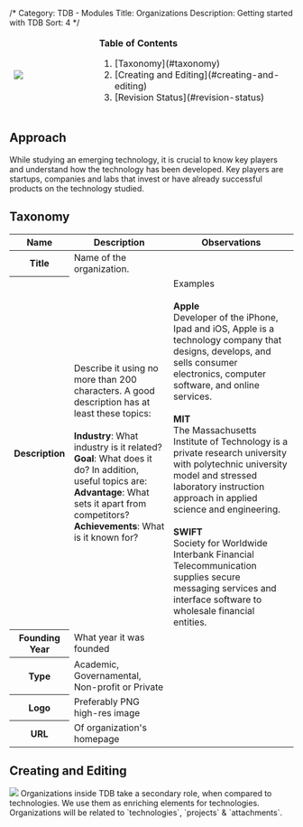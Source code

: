 /*
Category: TDB - Modules
Title: Organizations
Description: Getting started with TDB
Sort: 4
*/

<table>
    <thead>
        <td width="30%"><img src="%image_url%/organizations_card.png" class="img-responsive"></td>
        <td>
            <strong>Table of Contents</strong>
            <ol>
                <li>[Taxonomy](#taxonomy)</li>
                <li>[Creating and Editing](#creating-and-editing)</li>
                <li>[Revision Status](#revision-status)</li>
            </ol>
        </td>
    </thead>
</table>


## Approach
While studying an emerging technology, it is crucial to know key players and understand how the technology has been developed. Key players are startups, companies and labs that invest or have already successful products on the technology studied.


## Taxonomy


<table>
    <thead>
        <th width="15%">Name</th>
        <th width="35%">Description</th>
        <th>Observations</th>
    </thead>
    <tr>
        <th>Title</th>
        <td>Name of the organization.</td>
        <td></td>
    </tr>
    <tr>
        <th>Description</th>
        <td>Describe it using no more than 200 characters. A good description has at least these topics: <br /> <br /> <strong>Industry</strong>: What industry is it related? <br /> <strong>Goal</strong>: What does it do?  In addition, useful topics are:
            <br /> <strong>Advantage</strong>: What sets it apart from competitors?
        <br /> <strong>Achievements</strong>: What is it known for?</td>
        <td>Examples<br />
        <br />
        <strong>Apple</strong> <br />
Developer of the iPhone, Ipad and iOS, Apple is a technology company that designs, develops, and sells consumer electronics, computer software, and online services.<br /><br />
<strong>MIT</strong> <br />
The Massachusetts Institute of Technology is a private research university with polytechnic university model and stressed laboratory instruction approach in applied science and engineering.<br /><br />
<strong>SWIFT</strong> <br />
Society for Worldwide Interbank Financial Telecommunication supplies secure messaging services and interface software to wholesale financial entities.</td>
</tr>

<tr>
    <th>Founding Year</th>
    <td>What year it was founded</td>
    <td></td>
</tr>
<tr>
    <th>Type</th>
    <td>Academic, Governamental, Non-profit or Private</td>
    <td></td>
</tr>
<tr>
    <th>Logo</th>
    <td>Preferably PNG high-res image</td>
    <td></td>
</tr>
<tr>
    <th>URL</th>
    <td>Of organization's homepage</td>
    <td></td>
</tr>

</table>




## Creating and Editing
<img src="%image_url%/organizations_entry.png" class="img-responsive">
Organizations inside TDB take a secondary role, when compared to technologies. We use them as enriching elements for technologies. Organizations will be related to `technologies`, `projects` & `attachments`.